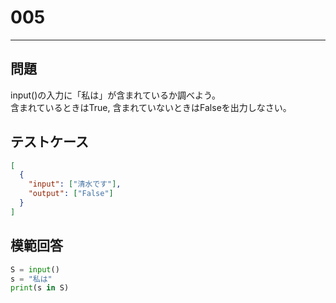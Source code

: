# 005

---

## 問題

input()の入力に「私は」が含まれているか調べよう。<br>
含まれているときはTrue, 含まれていないときはFalseを出力しなさい。

## テストケース

```json
[
  {
    "input": ["清水です"],
    "output": ["False"]
  }
]
```

## 模範回答

```python
S = input()
s = "私は"
print(s in S)
```
